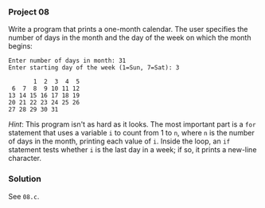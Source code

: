 ### Project 08

Write a program that prints a one-month calendar. The user specifies the number
of days in the month and the day of the week on which the month begins:

```
Enter number of days in month: 31
Enter starting day of the week (1=Sun, 7=Sat): 3

       1  2  3  4  5
 6  7  8  9 10 11 12
13 14 15 16 17 18 19
20 21 22 23 24 25 26
27 28 29 30 31
```

_Hint_: This program isn't as hard as it looks. The most important part is a
`for` statement that uses a variable `i` to count from 1 to `n`, where `n` is
the number of days in the month, printing each value of `i`. Inside the loop, an
`if` statement tests whether `i` is the last day in a week; if so, it prints a
new-line character.

### Solution

See `08.c`.

